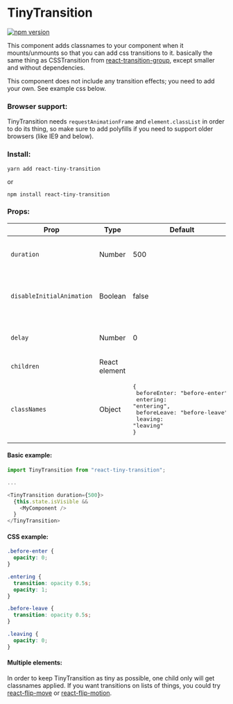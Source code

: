 # TinyTransition

[![npm version](https://img.shields.io/npm/v/react-tiny-transition.svg?style=flat)](https://www.npmjs.com/package/react-tiny-transition)

This component adds classnames to your component when it mounts/unmounts so that you can add css transitions to it. basically the same thing as CSSTransition from [react-transition-group](https://github.com/reactjs/react-transition-group), except smaller and without dependencies.

This component does not include any transition effects; you need to add your own. See example css below.

### Browser support:
TinyTransition needs `requestAnimationFrame` and `element.classList` in order to do its thing, so make sure to add polyfills if you need to support older browsers (like IE9 and below).

### Install:

```
yarn add react-tiny-transition
```

or

```
npm install react-tiny-transition
```

### Props:

| Prop         | Type          | Default | Description                                                                       |
| ------------ | ------------- | --------- | --------------------------------------------------------------------------------- |
| `duration`   | Number        | 500       | The duration of your css transition (milliseconds)                              |
| `disableInitialAnimation` | Boolean | false | Disable the animation when TinyTransition mounts
| `delay`      | Number        | 0         | Delay before adding classnames (milliseconds)
| `children`   | React element |         | Single React element
| `classNames` | Object        | <pre>{<br>  beforeEnter: "before-enter",<br>  entering: "entering",<br>  beforeLeave: "before-leave",<br>  leaving: "leaving"<br>}</pre>    | Classnames to use when mounting / unmounting |


#### Basic example:

```js
import TinyTransition from "react-tiny-transition";

...

<TinyTransition duration={500}>
  {this.state.isVisible &&
    <MyComponent />
  }
</TinyTransition>
```


#### CSS example:

```css
.before-enter {
  opacity: 0;
}

.entering {
  transition: opacity 0.5s;
  opacity: 1;
}

.before-leave {
  transition: opacity 0.5s;
}

.leaving {
  opacity: 0;
}
```

#### Multiple elements:
In order to keep TinyTransition as tiny as possible, one child only will get classnames applied. If you want transitions on lists of things, you could try [react-flip-move](https://github.com/joshwcomeau/react-flip-move) or [react-flip-motion](https://github.com/asbjornh/react-flip-motion).

